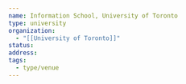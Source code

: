 ```yaml
---
name: Information School, University of Toronto
type: university
organization:
  - "[[University of Toronto]]"
status:
address:
tags:
  - type/venue
---
```

